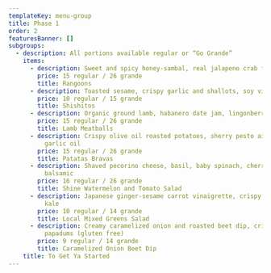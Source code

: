 ```yaml
---
templateKey: menu-group
title: Phase 1
order: 2
featuresBanner: []
subgroups:
  - description: All portions available regular or “Go Grande”
    items:
      - description: Sweet and spicy honey-sambal, real jalapeno crab filling
        price: 15 regular / 26 grande
        title: Rangoons
      - description: Toasted sesame, crispy garlic and shallots, soy vinaigrette
        price: 10 regular / 15 grande
        title: Shishitos
      - description: Organic ground lamb, habanero date jam, lingonberry (gluten free)
        price: 15 regular / 26 grande
        title: Lamb Meatballs
      - description: Crispy olive oil roasted potatoes, sherry pesto aioli, roasted
          garlic oil
        price: 15 regular / 26 grande
        title: Patatas Bravas
      - description: Shaved pecorino cheese, basil, baby spinach, cherry tomatoes, aged
          balsamic
        price: 16 regular / 26 grande
        title: Shine Watermelon and Tomato Salad
      - description: Japanese ginger-sesame carrot vinaigrette, crispy olive oil roasted
          kale
        price: 10 regular / 14 grande
        title: Local Mixed Greens Salad
      - description: Creamy caramelized onion and roasted beet dip, crispy chickpea
          papadums (gluten free)
        price: 9 regular / 14 grande
        title: Caramelized Onion Beet Dip
    title: To Get Ya Started
---
```

